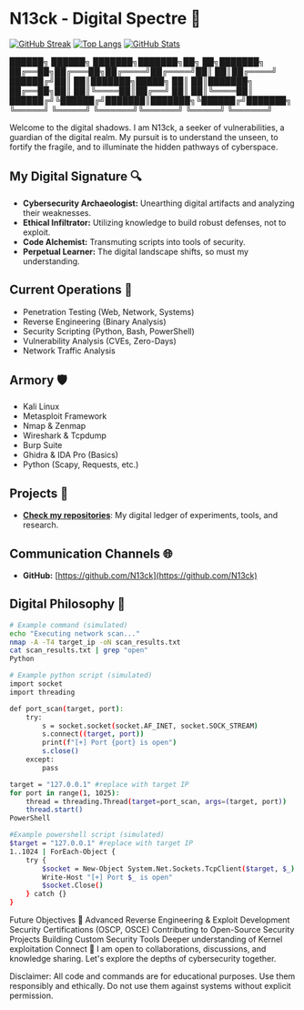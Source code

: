# N13ck - Digital Spectre 👻

[![GitHub Streak](http://github-readme-streak-stats.herokuapp.com?user=N13ck&theme=dark)](https://git.io/streak-stats)
[![Top Langs](https://github-readme-stats.vercel.app/api/top-langs/?username=N13ck&layout=compact&theme=dark)](https://github.com/N13ck/github-readme-stats)
[![GitHub Stats](https://github-readme-stats.vercel.app/api/?username=N13ck&show_icons=true&theme=dark)](https://github.com/N13ck/github-readme-stats)

██████╗  ██████╗ ███████╗███████╗██╗   ██╗███████╗
██╔══██╗██╔═══██╗██╔════╝██╔════╝██║   ██║██╔════╝
██████╔╝██║   ██║███████╗█████╗  ██║   ██║███████╗
██╔══██╗██║   ██║╚════██║██╔══╝  ██║   ██║╚════██║
██████╔╝╚██████╔╝███████║███████╗╚██████╔╝███████╗
╚═════╝  ╚═════╝ ╚══════╝╚══════╝ ╚═════╝ ╚══════╝


Welcome to the digital shadows. I am N13ck, a seeker of vulnerabilities, a guardian of the digital realm. My pursuit is to understand the unseen, to fortify the fragile, and to illuminate the hidden pathways of cyberspace.

## My Digital Signature 🔍

* **Cybersecurity Archaeologist:** Unearthing digital artifacts and analyzing their weaknesses.
* **Ethical Infiltrator:** Utilizing knowledge to build robust defenses, not to exploit.
* **Code Alchemist:** Transmuting scripts into tools of security.
* **Perpetual Learner:** The digital landscape shifts, so must my understanding.

## Current Operations 📡

* Penetration Testing (Web, Network, Systems)
* Reverse Engineering (Binary Analysis)
* Security Scripting (Python, Bash, PowerShell)
* Vulnerability Analysis (CVEs, Zero-Days)
* Network Traffic Analysis

## Armory 🛡️

* Kali Linux
* Metasploit Framework
* Nmap & Zenmap
* Wireshark & Tcpdump
* Burp Suite
* Ghidra & IDA Pro (Basics)
* Python (Scapy, Requests, etc.)

## Projects 📂

* **[Check my repositories](https://github.com/N13ck?tab=repositories)**: My digital ledger of experiments, tools, and research.

## Communication Channels 🌐

* **GitHub:** [https://github.com/N13ck](https://github.com/N13ck)

## Digital Philosophy 📜

```bash
# Example command (simulated)
echo "Executing network scan..."
nmap -A -T4 target_ip -oN scan_results.txt
cat scan_results.txt | grep "open"
Python

# Example python script (simulated)
import socket
import threading

def port_scan(target, port):
    try:
        s = socket.socket(socket.AF_INET, socket.SOCK_STREAM)
        s.connect((target, port))
        print(f"[+] Port {port} is open")
        s.close()
    except:
        pass

target = "127.0.0.1" #replace with target IP
for port in range(1, 1025):
    thread = threading.Thread(target=port_scan, args=(target, port))
    thread.start()
PowerShell

#Example powershell script (simulated)
$target = "127.0.0.1" #replace with target IP
1..1024 | ForEach-Object {
    try {
        $socket = New-Object System.Net.Sockets.TcpClient($target, $_)
        Write-Host "[+] Port $_ is open"
        $socket.Close()
    } catch {}
}
```
Future Objectives 🔮
Advanced Reverse Engineering & Exploit Development
Security Certifications (OSCP, OSCE)
Contributing to Open-Source Security Projects
Building Custom Security Tools
Deeper understanding of Kernel exploitation
Connect 🤝
I am open to collaborations, discussions, and knowledge sharing. Let's explore the depths of cybersecurity together.

Disclaimer: All code and commands are for educational purposes. Use them responsibly and ethically. Do not use them against systems without explicit permission.

